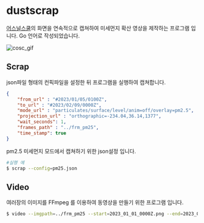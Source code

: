 # dustscrap

[어스널스쿨](https://earth.nullschool.net/)의 화면을 연속적으로 캡쳐하여 
미세먼지 확산 영상을 제작하는 프로그램 입니다.
Go 언어로 작성되었습니다.

![cosc_gif](https://github.com/doongchoong/dustscrap/blob/main/dust.gif?raw=true)

## Scrap

json파일 형태의 컨픽파일을 설정한 뒤 
프로그램을 실행하여 캡쳐합니다. 

```json
{
	"from_url" : "#2023/01/05/0100Z",
	"to_url" : "#2023/02/09/0000Z",
	"mode_url" : "particulates/surface/level/anim=off/overlay=pm2.5",
	"projection_url" : "orthographic=-234.04,36.14,1377",
	"wait_seconds": 1,
	"frames_path" : "../frm_pm25",
	"time_stamp": true
}
```
pm2.5 미세먼지 모드에서 캡쳐하기 위한 json설정 입니다.



```sh
#실행 예
$ scrap --config=pm25.json
```


## Video

여러장의 이미지를 FFmpeg 를 이용하여 동영상을 만들기 위한 
프로그램 입니다. 

```sh
$ video --imgpath=../frm_pm25 --start=2023_01_01_0000Z.png --end=2023_02_09_0000Z.png
```